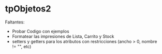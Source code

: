# tpObjetos2

Faltantes:
  - Probar Codigo con ejemplos
  - Formatear las impresiones de Lista, Carrito y Stock
  - setters y getters para los atributos con restricciones (ancho > 0, nombre != "", etc)
